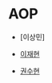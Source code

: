 # AOP

- [이상민]

- [이재현](https://velog.io/@fanta4715/%ED%86%A0%EB%B9%84%EC%9D%98-%EC%8A%A4%ED%94%84%EB%A7%81-6%EC%9E%A5-AOP)

- [권수현](https://github.com/GDSC-KNU/3rd-study-backend-2/files/13446748/6.1.pdf)


